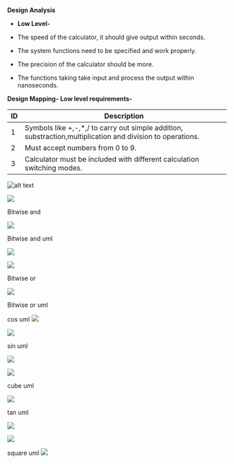 
**Design Analysis**

- **Low Level-**

- The speed of the calculator, it should give output within seconds.
- The system functions need to be specified and work properly.
- The precision of the calculator should be more.
- The functions taking take input and process the output within nanoseconds.

**Design Mapping-**
**Low level requirements-**

| **ID** | **Description** |
| --- | --- |
| 1 | Symbols like +,-,\*,/ to carry out simple addition, substraction,multiplication and division to operations. |
| 2 | Must accept numbers from 0 to 9. |
| 3 | Calculator must be included with different calculation switching modes. |

![alt text](https://github.com/99003550/SDLC-Calculator/blob/main/Design/High%20Level%20Design/Behavioral.png)

![](https://github.com/99003550/SDLC-Calculator/blob/main/Design/Low%20Level%20Design/Bitwiseand/bitwiseand.PNG)


Bitwise and


![](https://github.com/99003550/SDLC-Calculator/blob/main/Design/Low%20Level%20Design/Bitwiseand/bitwise%20and%20uml.PNG)


Bitwise and uml


![](https://github.com/99003550/SDLC-Calculator/blob/main/Design/Low%20Level%20Design/Bitwiseand/bitwise%20and%20uml.PNG)

![](https://github.com/99003550/SDLC-Calculator/blob/main/Design/Low%20Level%20Design/tan%20operation/tan%20function.png)


Bitwise or


![](https://github.com/99003550/SDLC-Calculator/blob/main/Design/Low%20Level%20Design/Bitwiseand/bitwise%20and%20uml.PNG)


Bitwise or uml

cos uml
![](https://github.com/99003550/SDLC-Calculator/blob/main/Design/Low%20Level%20Design/cos%20operation/cos%20uml.png)

![](https://github.com/99003550/SDLC-Calculator/blob/main/Design/Low%20Level%20Design/cos%20operation/cos%20function.png)

sin uml

![](https://github.com/99003550/SDLC-Calculator/blob/main/Design/Low%20Level%20Design/sin%20operation/sin%20function.png)

![](https://github.com/99003550/SDLC-Calculator/blob/main/Design/Low%20Level%20Design/sin%20operation/sinfunction.png)

cube uml

![](https://github.com/99003550/SDLC-Calculator/blob/main/Design/Low%20Level%20Design/square%20and%20cube/cube.jpg)

tan uml

![](https://github.com/99003550/SDLC-Calculator/blob/main/Design/Low%20Level%20Design/tan%20operation/tanuml.png)

![](https://github.com/99003550/SDLC-Calculator/blob/main/Design/Low%20Level%20Design/tan%20operation/tan%20function.png)

square uml
![](https://github.com/99003550/SDLC-Calculator/blob/main/Design/Low%20Level%20Design/square%20and%20cube/square.jpg)

